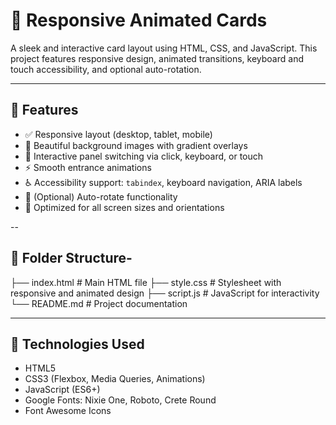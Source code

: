 # 🌄 Responsive Animated Cards

A sleek and interactive card layout using HTML, CSS, and JavaScript. This project features responsive design, animated transitions, keyboard and touch accessibility, and optional auto-rotation.

---

## 🚀 Features

- ✅ Responsive layout (desktop, tablet, mobile)
- 🎨 Beautiful background images with gradient overlays
- 🧠 Interactive panel switching via click, keyboard, or touch
- ⚡ Smooth entrance animations
- ♿ Accessibility support: `tabindex`, keyboard navigation, ARIA labels
- 🔁 (Optional) Auto-rotate functionality
- 📱 Optimized for all screen sizes and orientations

--
## 📁 Folder Structure-

├── index.html # Main HTML file
├── style.css # Stylesheet with responsive and animated design
├── script.js # JavaScript for interactivity
└── README.md # Project documentation

---

## 🔧 Technologies Used

- HTML5
- CSS3 (Flexbox, Media Queries, Animations)
- JavaScript (ES6+)
- Google Fonts: Nixie One, Roboto, Crete Round
- Font Awesome Icons





